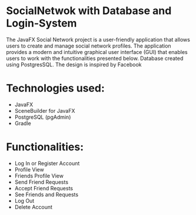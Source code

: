 # SocialNetwok with Database and Login-System

The JavaFX Social Network project is a user-friendly application that allows users to create and manage social network profiles. The application provides a modern and intuitive graphical user interface (GUI) that enables users to work with the functionalities presented below. Database created using PostgresSQL. The design is inspired by Facebook

# Technologies used:
- JavaFX
- SceneBuilder for JavaFX
- PostgreSQL (pgAdmin)
- Gradle

# Functionalities:
- Log In or Register Account
- Profile View
- Friends Profile View
- Send Friend Requests
- Accept Friend Requests
- See Friends and Requests
- Log Out
- Delete Account
